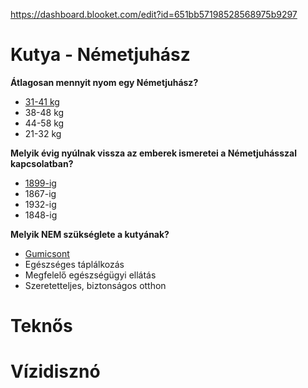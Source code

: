 https://dashboard.blooket.com/edit?id=651bb57198528568975b9297

# Kutya - Németjuhász
<b>Átlagosan mennyit nyom egy Németjuhász?</b><br>
- <u>31-41 kg</u>
- 38-48 kg
- 44-58 kg
- 21-32 kg

<b>Melyik évig nyúlnak vissza az emberek ismeretei a Németjuhásszal kapcsolatban?</b>
- <u>1899-ig </u>
- 1867-ig
- 1932-ig
- 1848-ig

<b>Melyik NEM szükséglete a kutyának?</b>
- <u>Gumicsont</u>
- Egészséges táplálkozás
- Megfelelő egészségügyi ellátás
- Szeretetteljes, biztonságos otthon

# Teknős

# Vízidisznó
